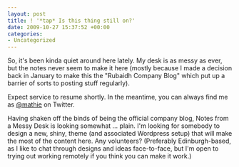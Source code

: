 ```yaml
---
layout: post
title: ! '*tap* Is this thing still on?'
date: 2009-10-27 15:37:52 +00:00
categories:
- Uncategorized
---
```

So, it's been kinda quiet around here lately. My desk is as messy as ever, but the notes never seem to make it here (mostly because I made a decision back in January to make this the "Rubaidh Company Blog" which put up a barrier of sorts to posting stuff regularly).

Expect service to resume shortly. In the meantime, you can always find me as <a title="Follow @mathie on Twitter" href="http://twitter.com/mathie">@mathie</a> on Twitter.

Having shaken off the binds of being the official company blog, Notes from a Messy Desk is looking somewhat ... plain. I'm looking for somebody to design a new, shiny, theme (and associated Wordpress setup) that will make the most of the content here. Any volunteers? (Preferably Edinburgh-based, as I like to chat through designs and ideas face-to-face, but I'm open to trying out working remotely if you think you can make it work.)
